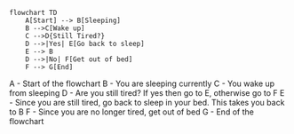 ```mermaid
flowchart TD
    A[Start] --> B[Sleeping]
    B -->C[Wake up]
    C -->D{Still Tired?}
    D -->|Yes| E[Go back to sleep]
    E --> B
    D -->|No| F[Get out of bed]
    F --> G[End]
```

A - Start of the flowchart
B - You are sleeping currently
C - You wake up from sleeping
D - Are you still tired? If yes then go to E, otherwise go to F
E - Since you are still tired, go back to sleep in your bed. This takes you back to B
F - Since you are no longer tired, get out of bed
G - End of the flowchart